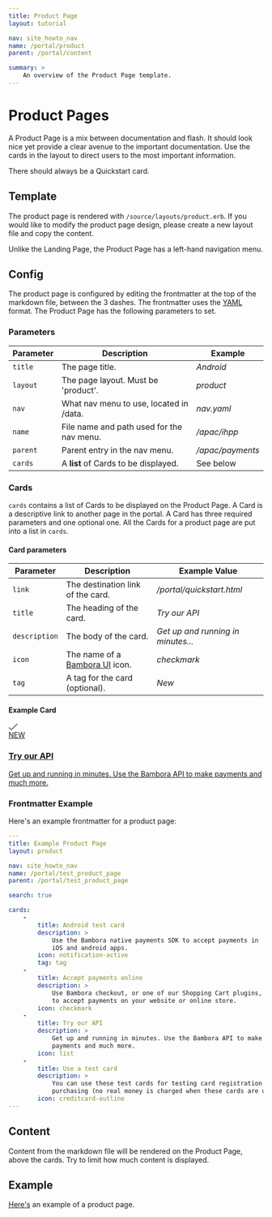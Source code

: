 ```yaml
---
title: Product Page
layout: tutorial

nav: site_howto_nav
name: /portal/product
parent: /portal/content

summary: > 
    An overview of the Product Page template.
---
```


# Product Pages

A Product Page is a mix between documentation and flash. It should look nice yet provide a clear avenue to the important documentation. Use the cards in the layout to direct users to the most important information.

There should always be a Quickstart card.

## Template

The product page is rendered with `/source/layouts/product.erb`. If you would like to modify the product page design, please create a new layout file and copy the content.

Unlike the Landing Page, the Product Page has a left-hand navigation menu.

## Config

 The product page is configured by editing the frontmatter at the top of the markdown file, between the 3 dashes. The frontmatter uses the [YAML](https://en.wikipedia.org/wiki/YAML) format. The Product Page has the following parameters to set. 

### Parameters

Parameter | Description | Example
----------|-------------|--------
`title` | The page title. | *Android* 
`layout` | The page layout. Must be 'product'. | *product* 
`nav` | What nav menu to use, located in /data.| *nav.yaml*
`name` | File name and path used for the nav menu. | */apac/ihpp*
`parent` | Parent entry in the nav menu. | */apac/payments*
`cards` | A **list** of Cards to be displayed. | See below

### Cards 

`cards` contains a list of Cards to be displayed on the Product Page. A Card is a descriptive link to another page in the portal. A Card has three required parameters and one optional one. All the Cards for a product page are put into a list in `cards`.

#### Card parameters

Parameter | Description | Example Value
----------|-------------|--------
`link` | The destination link of the card. | */portal/quickstart.html*
`title` | The heading of the card. | *Try our API*
`description` | The body of the card. | *Get up and running in minutes...*
`icon` | The name of a [Bambora UI](https://bambora.github.io/ui.bambora.com/#icons) icon. | *checkmark*  
`tag` | A tag for the card (optional). | *New* 

#### Example Card

<div class="row">
<div class="col-md-6">
<div class="flex-row row">
<div class="col-md-6 col-sm-6">
    <a href="#">
        <div class="card">
            <div class="icon-bg bg-raspberry">
                <svg width="19" height="14" viewBox="0 0 19 14" xmlns="http://www.w3.org/2000/svg"><title>checkmark</title><path d="M16.619 0L5.47 10.936 1.593 7.132 0 8.762l4.674 4.585a1.135 1.135 0 0 0 1.593 0L18.213 1.63 16.619 0z" fill="#74797B" fill-rule="evenodd"/></svg>
            </div>
            <span>NEW</span>
            <h3>Try our API</h3>
            <p>Get up and running in minutes. Use the Bambora API to make payments and much more.</p>
        </div>
    </a>
</div>
</div>
</div>
</div>

### Frontmatter Example

Here's an example frontmatter for a product page: 

```yaml
---
title: Example Product Page
layout: product

nav: site_howto_nav
name: /portal/test_product_page
parent: /portal/test_product_page

search: true

cards:
    -                
        title: Android test card
        description: > 
            Use the Bambora native payments SDK to accept payments in 
            iOS and android apps.
        icon: notification-active
        tag: tag
    -
        title: Accept payments online  
        description: > 
            Use Bambora checkout, or one of our Shopping Cart plugins, 
            to accept payments on your website or online store.
        icon: checkmark
    -
        title: Try our API 
        description: >
            Get up and running in minutes. Use the Bambora API to make 
            payments and much more.
        icon: list
    -
        title: Use a test card 
        description: >
            You can use these test cards for testing card registration and 
            purchasing (no real money is charged when these cards are used).
        icon: creditcard-outline
---
```

## Content

Content from the markdown file will be rendered on the Product Page, above the cards. Try to limit how much content is displayed.

## Example

[Here's](/portal/test_product_page.html) an example of a product page.